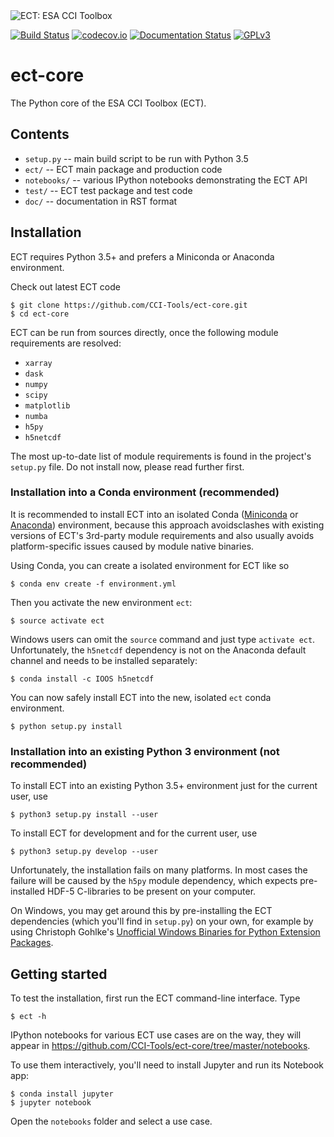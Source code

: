 <img alt="ECT: ESA CCI Toolbox" style="display:block;margin-left:auto;margin-right:auto" src="https://raw.githubusercontent.com/CCI-Tools/ect-core/master/doc/source/_static/logo/cci-toolbox-logo-latex.jpg" />


[![Build Status](https://travis-ci.org/CCI-Tools/ect-core.svg?branch=master)](https://travis-ci.org/CCI-Tools/ect-core)
[![codecov.io](https://codecov.io/github/CCI-Tools/ect-core/coverage.svg?branch=master)](https://codecov.io/github/CCI-Tools/ect-core?branch=master)
[![Documentation Status](https://readthedocs.org/projects/ect-core/badge/?version=latest)](http://ect-core.readthedocs.io/en/latest/?badge=latest)
[![GPLv3](https://www.gnu.org/graphics/gplv3-88x31.png)](https://www.gnu.org/licenses/gpl-3.0.en.html)
                
# ect-core

The Python core of the ESA CCI Toolbox (ECT).

## Contents

* ``setup.py`` -- main build script to be run with Python 3.5
* ``ect/`` -- ECT main package and production code
* ``notebooks/`` -- various IPython notebooks demonstrating the ECT API
* ``test/`` -- ECT test package and test code
* ``doc/`` -- documentation in RST format

## Installation

ECT requires Python 3.5+ and prefers a Miniconda or Anaconda environment.

Check out latest ECT code 

    $ git clone https://github.com/CCI-Tools/ect-core.git
    $ cd ect-core

ECT can be run from sources directly, once the following module requirements are resolved:

* ``xarray``
* ``dask``
* ``numpy``
* ``scipy``
* ``matplotlib``
* ``numba``
* ``h5py``
* ``h5netcdf``

The most up-to-date list of module requirements is found in the project's ``setup.py`` file. Do not install now, please read further first.

### Installation into a Conda environment (recommended)

It is recommended to install ECT into an isolated Conda ([Miniconda](http://conda.pydata.org/miniconda.html) or 
[Anaconda](https://www.continuum.io/downloads)) environment, because this approach avoidsclashes with existing versions of 
ECT's 3rd-party module requirements and also usually avoids platform-specific issues caused by module native binaries.

Using Conda, you can create a isolated environment for ECT like so

    $ conda env create -f environment.yml
    
Then you activate the new environment ``ect``:
     
    $ source activate ect
    
Windows users can omit the ``source`` command and just type ``activate ect``.
Unfortunately, the ``h5netcdf`` dependency is not on the Anaconda default channel and needs to be installed separately:   
    
    $ conda install -c IOOS h5netcdf 

You can now safely install ECT into the new, isolated ``ect`` conda environment.    
    
    $ python setup.py install
    
### Installation into an existing Python 3 environment (not recommended) 

To install ECT into an existing Python 3.5+ environment just for the current user, use

    $ python3 setup.py install --user
    
To install ECT for development and for the current user, use

    $ python3 setup.py develop --user

Unfortunately, the installation fails on many platforms. In most cases the failure will be caused by the 
``h5py`` module dependency, which expects pre-installed HDF-5 C-libraries to be present on your computer. 

On Windows, you may get around this by pre-installing the ECT dependencies (which you'll find in ``setup.py``) on your own, for example by using Christoph Gohlke's [Unofficial Windows Binaries for Python Extension Packages](http://www.lfd.uci.edu/~gohlke/pythonlibs/).

## Getting started

To test the installation, first run the ECT command-line interface. Type
    
    $ ect -h

IPython notebooks for various ECT use cases are on the way, they will appear in
https://github.com/CCI-Tools/ect-core/tree/master/notebooks.

To use them interactively, you'll need to install Jupyter and run its Notebook app:

    $ conda install jupyter
    $ jupyter notebook

Open the ``notebooks`` folder and select a use case.
